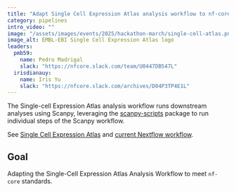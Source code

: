 ```yaml
---
title: "Adapt Single Cell Expression Atlas analysis workflow to nf-core standards"
category: pipelines
intro_video: ""
image: "/assets/images/events/2025/hackathon-march/single-cell-atlas.png"
image_alt: EMBL-EBI Single Cell Expression Atlas logo
leaders:
  pmb59:
    name: Pedro Madrigal
    slack: "https://nfcore.slack.com/team/U0447DB547L"
  irisdianauy:
    name: Iris Yu
    slack: "https://nfcore.slack.com/archives/D04P3TP4E1L"
---
```


The Single-cell Expression Atlas analysis workflow runs downstream analyses using Scanpy, leveraging the [scanpy-scripts](https://github.com/ebi-gene-expression-group/scanpy-scripts) package to run individual steps of the Scanpy workflow.

See [Single Cell Expression Atlas](https://www.ebi.ac.uk/gxa/sc)
and [current Nextflow workflow](https://github.com/ebi-gene-expression-group/scxa-tertiary-workflow).

## Goal

Adapting the Single-Cell Expression Atlas Analysis Workflow to meet `nf-core` standards.
